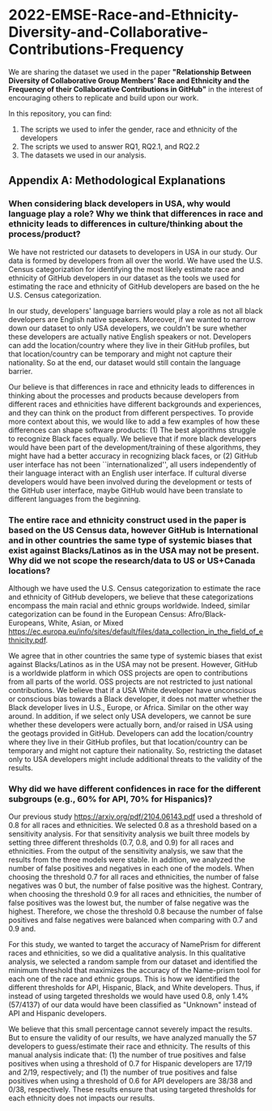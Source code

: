 # 2022-EMSE-Race-and-Ethnicity-Diversity-and-Collaborative-Contributions-Frequency
We are sharing the dataset we used in the paper **"Relationship Between Diversity of Collaborative Group Members’ Race and Ethnicity and the Frequency of their Collaborative Contributions in GitHub"** in the interest of encouraging others to replicate and build upon our work. 

In this repository, you can find:
1. The scripts we used to infer the gender, race and ethnicity of the developers 
2. The scripts we used to answer RQ1, RQ2.1, and RQ2.2
3. The datasets we used in our analysis.


## Appendix A: Methodological Explanations

### When considering black developers in USA, why would language play a role? Why we think that differences in race and ethnicity leads to differences in culture/thinking about the process/product?
We have not restricted our datasets to developers in USA in our study. Our data is formed by developers from all over the world. We have used the U.S. Census categorization for identifying the most likely estimate race and ethnicity of GitHub developers in our dataset as the tools we used for estimating the race and ethnicity of GitHub developers are based on the he U.S. Census categorization. 

In our study, developers' language barriers would play a role as not all black developers are English native speakers. Moreover, if we wanted to narrow down our dataset to only USA developers, we couldn't be sure whether these developers are actually native English speakers or not. Developers can add the location/country where they live in their GitHub profiles, but that location/country can be temporary and might not capture their nationality. So at the end, our dataset would still contain the language barrier.

Our believe is that differences in race and ethnicity leads to differences in thinking about the processes and products because developers from different races and ethnicities have different backgrounds and experiences, and they can think on the product from different perspectives. To provide more context about this, we would like to add a few examples of how these differences can shape software products: (1) The best algorithms struggle to recognize Black faces equally. We believe that if more black developers would have been part of the development/training of these algorithms, they might have had a better accuracy in recognizing black faces, or (2) GitHub user interface has not been ``internationalized'', all users independently of their language interact with an English user interface. If cultural diverse developers would have been involved during the development or tests of the GitHub user interface, maybe GitHub would have been translate to different languages from the beginning.

### The entire race and ethnicity construct used in the paper is based on the US Census data, however GitHub is International and in other countries the same type of systemic biases that exist against Blacks/Latinos as in the USA may not be present. Why did we not scope the research/data to US or US+Canada locations?
Although we have used the U.S. Census categorization to estimate the race and ethnicity of GitHub developers, we believe that these categorizations encompass the main racial and ethnic groups worldwide. Indeed, similar categorization can be found in the European Census: Afro/Black-Europeans, White, Asian, or Mixed https://ec.europa.eu/info/sites/default/files/data_collection_in_the_field_of_ethnicity.pdf.

We agree that in other countries the same type of systemic biases that exist against Blacks/Latinos as in the USA may not be present. However, GitHub is a worldwide platform in which OSS projects are open to contributions from all parts of the world. OSS projects are not restricted to just national contributions. We believe that if a USA White developer have unconscious or conscious bias towards a Black developer, it does not matter whether the Black developer lives in U.S., Europe, or Africa. Similar on the other way around. In addition, if we select only USA developers, we cannot be sure whether these developers were actually born, and/or raised in USA using the geotags provided in GitHub. Developers can add the location/country where they live in their GitHub profiles, but that location/country can be temporary and might not capture their nationality. So, restricting the dataset only to USA developers might include additional threats to the validity of the results.

### Why did we have different confidences in race for the different subgroups (e.g., 60\% for API, 70\% for Hispanics)?
Our previous study https://arxiv.org/pdf/2104.06143.pdf used a threshold of 0.8 for all races and ethnicities. We selected 0.8 as a threshold based on a sensitivity analysis. For that sensitivity analysis we built three models by setting three different thresholds (0.7, 0.8, and 0.9) for all races and ethnicities. From the output of the sensitivity analysis, we saw that the results from the three models were stable. In addition, we analyzed the number of false positives and negatives in each one of the models. When choosing the threshold 0.7 for all races and ethnicities, the number of false negatives was 0 but, the number of false positive was the highest. Contrary, when choosing the threshold 0.9 for all races and ethnicities, the number of false positives was the lowest but, the number of false negative was the highest. Therefore, we chose the threshold 0.8 because the number of false positives and false negatives were balanced when comparing with 0.7 and 0.9 and.

For this study, we wanted to target the accuracy of NamePrism for different races and ethnicities, so we did a qualitative analysis. In this qualitative analysis, we selected a random sample from our dataset and identified the minimum threshold that maximizes the accuracy of the Name-prism tool for each one of the race and ethnic groups. This is how we identified the different thresholds for API, Hispanic, Black, and White developers. Thus, if instead of using targeted thresholds we would have used 0.8, only 1.4% (57/4137) of our data would have been classified as "Unknown" instead of API and Hispanic developers. 

We believe that this small percentage cannot severely impact the results. But to ensure the validity of our results, we have analyzed manually the 57 developers to guess/estimate their race and ethnicity. The results of this manual analysis indicate that: (1) the number of true positives and false positives when using a threshold of 0.7 for Hispanic developers are 17/19 and 2/19, respectively; and (1) the number of true positives and false positives when using a threshold of 0.6 for API developers are 38/38 and 0/38, respectively. These results ensure that using targeted thresholds for each ethnicity does not impacts our results.
